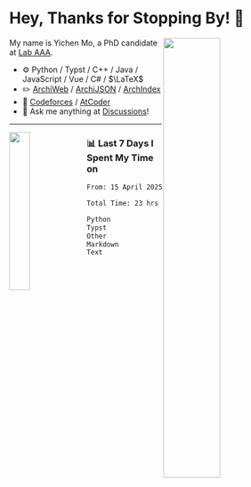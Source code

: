 # Hey, Thanks for Stopping By! 🦭

<picture>
    <source media="(prefers-color-scheme: dark)" srcset="https://github-readme-stats.vercel.app/api?username=amomorning&show_icons=true&theme=noctis_minimus&hide=issues">
    <img align="right" width="45%" src="https://github-readme-stats.vercel.app/api?username=amomorning&show_icons=true&theme=graywhite&hide=issues">
</picture>


My name is Yichen Mo, a PhD candidate at [Lab AAA](https://archialgo.com).

-   :gear: Python / Typst / C++ / Java / JavaScript / Vue / C# / $\LaTeX$ 
-   :pencil2: [ArchiWeb](https://web.archialgo.com) / [ArchiJSON](https://www.food4rhino.com/en/app/archijson) / [ArchIndex](https://index.archialgo.com/) 
-   :abacus: [Codeforces](https://codeforces.com/profile/LaPluma) / [AtCoder](https://atcoder.jp/users/amomorning)
-   :thought_balloon: Ask me anything at [Discussions](https://github.com/amomorning/amomorning/discussions/new)!


---

<picture>
    <source media="(prefers-color-scheme: dark)" srcset="https://github-readme-stats.vercel.app/api/top-langs/?username=amomorning&hide=Mathematica&theme=noctis_minimus">
    <img align="left" width="27%" src="https://github-readme-stats.vercel.app/api/top-langs/?username=amomorning&hide=Mathematica&theme=graywhite">
</picture>

  
### 📊 Last 7 Days I Spent My Time on

<!--START_SECTION:waka-->

```txt
From: 15 April 2025 - To: 22 April 2025

Total Time: 23 hrs 22 mins

Python             10 hrs 30 mins  ███████████▒░░░░░░░░░░░░░   44.94 %
Typst              8 hrs           ████████▓░░░░░░░░░░░░░░░░   34.25 %
Other              2 hrs 56 mins   ███░░░░░░░░░░░░░░░░░░░░░░   12.56 %
Markdown           1 hr 26 mins    █▓░░░░░░░░░░░░░░░░░░░░░░░   06.17 %
Text               12 mins         ▒░░░░░░░░░░░░░░░░░░░░░░░░   00.91 %
```

<!--END_SECTION:waka-->　　
